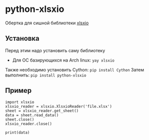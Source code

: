# python-xlsxio

Обертка для сишной библиотеки [xlsxio](https://github.com/brechtsanders/xlsxio)

## Установка

Перед этим надо установить саму библиотеку

* Для ОС базирующихся на Arch linux: `yay xlsxio`

Также необходимо установить Cython: `pip install Cython`
Затем выполнить: `pip install python-xlsxio`

## Пример

```
import xlsxio
xlsxio_reader = xlsxio.XlsxioReader('file.xlsx')
sheet = xlsxio_reader.get_sheet()
data = sheet.read_data()
sheet.close()
xlsxio_reader.close()

print(data)
```

